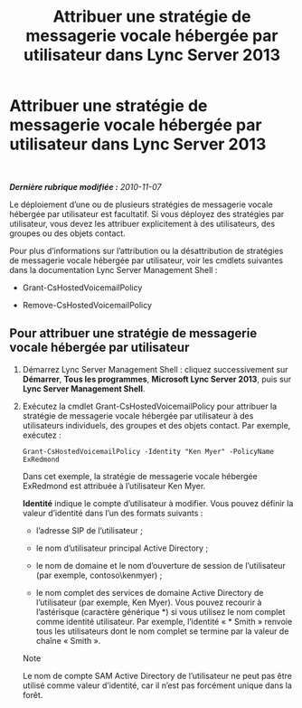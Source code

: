 ﻿---
title: Attribuer une stratégie de messagerie vocale hébergée par utilisateur dans Lync Server 2013
TOCTitle: Attribuer une stratégie de messagerie vocale hébergée par utilisateur dans Lync Server 2013
ms:assetid: d44c71a0-4407-4ab4-b7e0-d671dde3425f
ms:mtpsurl: https://technet.microsoft.com/fr-fr/library/Gg398919(v=OCS.15)
ms:contentKeyID: 49298958
ms.date: 05/20/2016
mtps_version: v=OCS.15
ms.translationtype: HT
---

# Attribuer une stratégie de messagerie vocale hébergée par utilisateur dans Lync Server 2013

 

_**Dernière rubrique modifiée :** 2010-11-07_

Le déploiement d’une ou de plusieurs stratégies de messagerie vocale hébergée par utilisateur est facultatif. Si vous déployez des stratégies par utilisateur, vous devez les attribuer explicitement à des utilisateurs, des groupes ou des objets contact.

Pour plus d’informations sur l’attribution ou la désattribution de stratégies de messagerie vocale hébergée par utilisateur, voir les cmdlets suivantes dans la documentation Lync Server Management Shell :

  - Grant-CsHostedVoicemailPolicy

  - Remove-CsHostedVoicemailPolicy

## Pour attribuer une stratégie de messagerie vocale hébergée par utilisateur

1.  Démarrez Lync Server Management Shell : cliquez successivement sur **Démarrer**, **Tous les programmes**, **Microsoft Lync Server 2013**, puis sur **Lync Server Management Shell**.

2.  Exécutez la cmdlet Grant-CsHostedVoicemailPolicy pour attribuer la stratégie de messagerie vocale hébergée par utilisateur à des utilisateurs individuels, des groupes et des objets contact. Par exemple, exécutez :
    
        Grant-CsHostedVoicemailPolicy -Identity "Ken Myer" -PolicyName ExRedmond
    
    Dans cet exemple, la stratégie de messagerie vocale hébergée ExRedmond est attribuée à l’utilisateur Ken Myer.
    
    **Identité** indique le compte d’utilisateur à modifier. Vous pouvez définir la valeur d’identité dans l’un des formats suivants :
    
      - l’adresse SIP de l’utilisateur ;
    
      - le nom d’utilisateur principal Active Directory ;
    
      - le nom de domaine et le nom d’ouverture de session de l’utilisateur (par exemple, contoso\\kenmyer) ;
    
      - le nom complet des services de domaine Active Directory de l’utilisateur (par exemple, Ken Myer). Vous pouvez recourir à l’astérisque (caractère générique \*) si vous utilisez le nom complet comme identité utilisateur. Par exemple, l’identité « \* Smith » renvoie tous les utilisateurs dont le nom complet se termine par la valeur de chaîne « Smith ».
    
    > [!note]  
    > Le nom de compte SAM Active Directory de l’utilisateur ne peut pas être utilisé comme valeur d’identité, car il n’est pas forcément unique dans la forêt.
